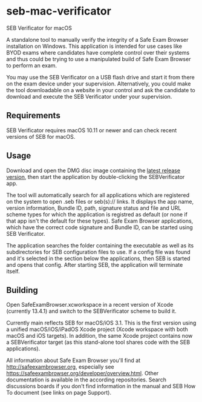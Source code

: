 # seb-mac-verificator
SEB Verificator for macOS

A standalone tool to manually verify the integrity of a Safe Exam Browser installation on Windows. This application is intended for use cases like BYOD exams where candidates have complete control over their
systems and thus could be trying to use a manipulated build of Safe Exam Browser to perform an exam.

You may use the SEB Verificator on a USB flash drive and start it from there on the exam device under your supervision. Alternatively, you could make the tool downloadable on a website in your control and ask
the candidate to download and execute the SEB Verificator under your supervision.

## Requirements

SEB Verificator requires macOS 10.11 or newer and can check recent versions of SEB for macOS.

## Usage

Download and open the DMG disc image containing the [latest release version](https://github.com/SafeExamBrowser/seb-mac-verificator/releases), then start the application by double-clicking the SEBVerificator app.

The tool will automatically search for all applications which are registered on the system to open .seb files or seb(s):// links. It displays the app name, version information, Bundle ID, path, signature status and file and URL scheme types for which the application is registred as default (or none if that app isn't the default for these types). Safe Exam Browser applications, which have the correct code signature and Bundle ID, can be started using SEB Verificator. 

The application searches the folder containing the executable as well as its subdirectories for SEB configuration files to use. If a config file was found and it's selected in the section below the applications, then SEB is started and opens that config. After starting SEB, the application will terminate itself.

## Building

Open SafeExamBrowser.xcworkspace in a recent version of Xcode (currently 13.4.1) and switch to the SEBVerificator scheme to build it.

Currently main reflects SEB for macOS/iOS 3.1. This is the first version using a unified macOS/iOS/iPadOS Xcode project (Xcode workspace with both macOS and iOS targets). In addition, the same Xcode project contains now a SEBVerificator target (as this stand-alone tool shares code with the SEB applications).

All information about Safe Exam Browser you'll find at http://safeexambrowser.org, especially see https://safeexambrowser.org/developer/overview.html. Other documentation is available in the according repositories. Search discussions boards if you don't find  information in the manual and SEB How To document (see links on page Support).

